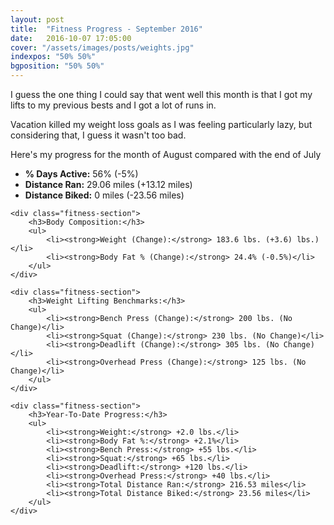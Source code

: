 ```yaml
---
layout: post
title:  "Fitness Progress - September 2016"
date:   2016-10-07 17:05:00
cover: "/assets/images/posts/weights.jpg"
indexpos: "50% 50%"
bgposition: "50% 50%"
---
```


I guess the one thing I could say that went well this month is that I got my lifts to my previous bests and I got a lot of runs in. 

Vacation killed my weight loss goals as I was feeling particularly lazy, but considering that, I guess it wasn't too bad.

Here's my progress for the month of August compared with the end of July

<div class="fitness-progress">
    <div class="fitness-section">
        <ul>
            <li><strong>% Days Active:</strong> 56% (-5%)</li>
            <li><strong>Distance Ran:</strong> 29.06 miles (+13.12 miles)</li>
            <li><strong>Distance Biked:</strong> 0 miles (-23.56 miles)</li>
        </ul>
    </div>

    <div class="fitness-section">
        <h3>Body Composition:</h3>
        <ul>
            <li><strong>Weight (Change):</strong> 183.6 lbs. (+3.6) lbs.)</li>
            <li><strong>Body Fat % (Change):</strong> 24.4% (-0.5%)</li>
        </ul>
    </div>

    <div class="fitness-section">
        <h3>Weight Lifting Benchmarks:</h3>
        <ul>
            <li><strong>Bench Press (Change):</strong> 200 lbs. (No Change)</li>
            <li><strong>Squat (Change):</strong> 230 lbs. (No Change)</li>
            <li><strong>Deadlift (Change):</strong> 305 lbs. (No Change)</li>
            <li><strong>Overhead Press (Change):</strong> 125 lbs. (No Change)</li>
        </ul>
    </div>

    <div class="fitness-section">
        <h3>Year-To-Date Progress:</h3>
        <ul>
            <li><strong>Weight:</strong> +2.0 lbs.</li>
            <li><strong>Body Fat %:</strong> +2.1%</li>
            <li><strong>Bench Press:</strong> +55 lbs.</li>
            <li><strong>Squat:</strong> +65 lbs.</li>
            <li><strong>Deadlift:</strong> +120 lbs.</li>
            <li><strong>Overhead Press:</strong> +40 lbs.</li>
            <li><strong>Total Distance Ran:</strong> 216.53 miles</li>
            <li><strong>Total Distance Biked:</strong> 23.56 miles</li>
        </ul>
    </div>
</div>